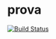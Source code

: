 # prova
[![Build Status](https://travis-ci.org/Alexsandro020389/prova.svg?branch=master)](https://travis-ci.org/Alexsandro020389/prova)
